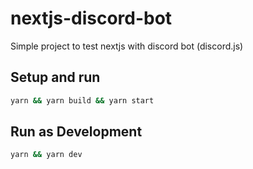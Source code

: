 # nextjs-discord-bot

Simple project to test nextjs with discord bot (discord.js)

## Setup and run

```bash
yarn && yarn build && yarn start
```

## Run as Development

```bash
yarn && yarn dev
```
